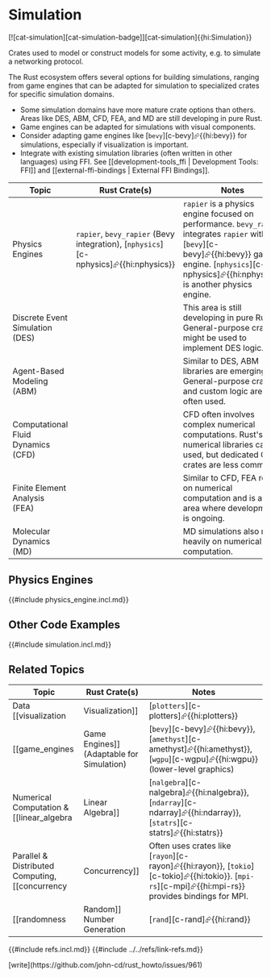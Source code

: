 # Simulation

[![cat-simulation][cat-simulation-badge]][cat-simulation]{{hi:Simulation}}

Crates used to model or construct models for some activity, e.g. to simulate a networking protocol.

The Rust ecosystem offers several options for building simulations, ranging from game engines that can be adapted for simulation to specialized crates for specific simulation domains.

- Some simulation domains have more mature crate options than others. Areas like DES, ABM, CFD, FEA, and MD are still developing in pure Rust.
- Game engines can be adapted for simulations with visual components.
- Consider adapting game engines like [`bevy`][c-bevy]⮳{{hi:bevy}} for simulations, especially if visualization is important.
- Integrate with existing simulation libraries (often written in other languages) using FFI. See [[development-tools_ffi | Development Tools: FFI]] and [[external-ffi-bindings | External FFI Bindings]].

| Topic | Rust Crate(s) | Notes |
|---|---|---|
| Physics Engines | `rapier`, `bevy_rapier` (Bevy integration), [`nphysics`][c-nphysics]⮳{{hi:nphysics}} | `rapier` is a physics engine focused on performance. `bevy_rapier` integrates `rapier` with the [`bevy`][c-bevy]⮳{{hi:bevy}} game engine. [`nphysics`][c-nphysics]⮳{{hi:nphysics}} is another physics engine. |
| Discrete Event Simulation (DES) | | This area is still developing in pure Rust. General-purpose crates might be used to implement DES logic. |
| Agent-Based Modeling (ABM) | | Similar to DES, ABM libraries are emerging. General-purpose crates and custom logic are often used. |
| Computational Fluid Dynamics (CFD) |  | CFD often involves complex numerical computations. Rust's numerical libraries can be used, but dedicated CFD crates are less common. |
| Finite Element Analysis (FEA) | | Similar to CFD, FEA relies on numerical computation and is an area where development is ongoing. |
| Molecular Dynamics (MD) | | MD simulations also rely heavily on numerical computation. |

## Physics Engines

{{#include physics_engine.incl.md}}

## Other Code Examples

{{#include simulation.incl.md}}

## Related Topics

| Topic | Rust Crate(s) | Notes |
|---|---|---|
| Data [[visualization | Visualization]] | [`plotters`][c-plotters]⮳{{hi:plotters}} |  |
| [[game_engines | Game Engines]] (Adaptable for Simulation) | [`bevy`][c-bevy]⮳{{hi:bevy}}, [`amethyst`][c-amethyst]⮳{{hi:amethyst}}, [`wgpu`][c-wgpu]⮳{{hi:wgpu}} (lower-level graphics) | Game engines provide a foundation for simulations, especially those with visual components. [`bevy`][c-bevy]⮳{{hi:bevy}} is a popular data-driven game engine. [`amethyst`][c-amethyst]⮳{{hi:amethyst}} is another option. |
| Numerical Computation & [[linear_algebra | Linear Algebra]] | [`nalgebra`][c-nalgebra]⮳{{hi:nalgebra}}, [`ndarray`][c-ndarray]⮳{{hi:ndarray}}, [`statrs`][c-statrs]⮳{{hi:statrs}} | |
| Parallel & Distributed Computing, [[concurrency | Concurrency]] | Often uses crates like [`rayon`][c-rayon]⮳{{hi:rayon}}, [`tokio`][c-tokio]⮳{{hi:tokio}}. [`mpi-rs`][c-mpi]⮳{{hi:mpi-rs}} provides bindings for MPI. | Rust's concurrency features can be used to parallelize simulations. |
| [[randomness | Random]] Number Generation | [`rand`][c-rand]⮳{{hi:rand}} | |

{{#include refs.incl.md}}
{{#include ../../refs/link-refs.md}}

<div class="hidden">
[write](https://github.com/john-cd/rust_howto/issues/961)
</div>
